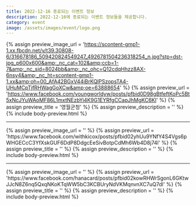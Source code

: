 ```yaml
---
title: 2022-12-16 종료되는 이벤트 정보
description: 2022-12-16에 종료되는 이벤트 정보들을 제공합니다.
category: event
image: /assets/images/event/logo.png
---
```

{% assign preview_image_url = 'https://scontent-gmp1-1.xx.fbcdn.net/v/t39.30808-6/316678186_509420824549247_4926781504236318254_n.jpg?stp=dst-jpg_p600x600&amp;_nc_cat=102&amp;ccb=1-7&amp;_nc_sid=8024bb&amp;_nc_ohc=Q12cdqHhzz8AX-6nsy4&amp;_nc_ht=scontent-gmp1-1.xx&amp;oh=00_AfA42BGxV44iBrKQlPSzopsTA4-UHuMCpTjfRHWagGoXCw&amp;oe=63888654' %}
{% assign preview_url = 'https://www.facebook.com/youngworldyw/posts/pfbid0D98gBtfeftKoPc5Bt5xNcJYuWAoMF86L1mxtNEzbYi4K9G1EYRfgCCapJhMgKC6Kl' %}
{% assign preview_title = '&#xc601;&#xc6d4;&#xad70;&#xccad;' %}
{% assign preview_description = '' %}
{% include body-preview.html %}
<hr>{% assign preview_image_url = '' %}
{% assign preview_url = 'https://www.facebook.com/withkicox/posts/pfbid02yhUu9YNfY4S4Vgs6pWHGECcC3YfXskGUF6DdP8DdgcEeSivBotpCdMh6Wb4D8j74l' %}
{% assign preview_title = '' %}
{% assign preview_description = '' %}
{% include body-preview.html %}
<hr>{% assign preview_image_url = '' %}
{% assign preview_url = 'https://www.facebook.com/hanacard/posts/pfbid02kowRHWrSgonL6GKtwJJcN8Z6nq5QxqNKoKTqWW5bC3KCBUryNdVKMqnvnXC7uQ7dl' %}
{% assign preview_title = '' %}
{% assign preview_description = '' %}
{% include body-preview.html %}